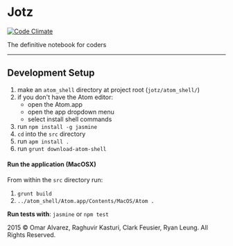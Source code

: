 # Jotz

[![Code Climate](https://codeclimate.com/github/jotzio/jotz/badges/gpa.svg)](https://codeclimate.com/github/jotzio/jotz)

The definitive notebook for coders

---

## Development Setup

1. make an `atom_shell` directory at project root (`jotz/atom_shell/`)
1. if you don't have the Atom editor:
    - open the Atom.app
    - open the app dropdown menu
    - select install shell commands
1. run `npm install -g jasmine`
1. `cd` into the `src` directory
1. run `apm install .`
2. run `grunt download-atom-shell`

#### Run the application (MacOSX)
From within the `src` directory run:

1. `grunt build`
2. `../atom_shell/Atom.app/Contents/MacOS/Atom .`

**Run tests with**: `jasmine` or `npm test`


2015 &copy; Omar Alvarez, Raghuvir Kasturi, Clark Feusier, Ryan Leung. All Rights Reserved.
